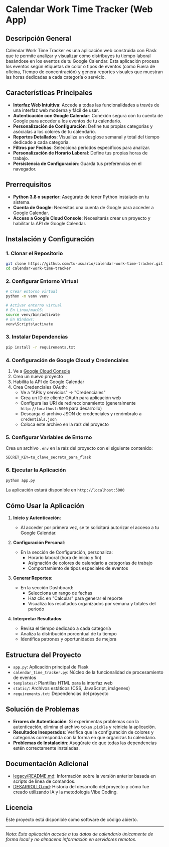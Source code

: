 # Calendar Work Time Tracker (Web App)

## Descripción General

Calendar Work Time Tracker es una aplicación web construida con Flask que te permite analizar y visualizar cómo distribuyes tu tiempo laboral basándose en los eventos de tu Google Calendar. Esta aplicación procesa los eventos según etiquetas de color o tipos de eventos (como Fuera de oficina, Tiempo de concentración) y genera reportes visuales que muestran las horas dedicadas a cada categoría o servicio.

## Características Principales

- **Interfaz Web Intuitiva**: Accede a todas las funcionalidades a través de una interfaz web moderna y fácil de usar.
- **Autenticación con Google Calendar**: Conexión segura con tu cuenta de Google para acceder a los eventos de tu calendario.
- **Personalización de Configuración**: Define tus propias categorías y asócialas a los colores de tu calendario.
- **Reportes Detallados**: Visualiza un desglose semanal y total del tiempo dedicado a cada categoría.
- **Filtros por Fechas**: Selecciona períodos específicos para analizar.
- **Personalización de Horario Laboral**: Define tus propias horas de trabajo.
- **Persistencia de Configuración**: Guarda tus preferencias en el navegador.

## Prerrequisitos

- **Python 3.8 o superior**: Asegúrate de tener Python instalado en tu sistema.
- **Cuenta de Google**: Necesitas una cuenta de Google para acceder a Google Calendar.
- **Acceso a Google Cloud Console**: Necesitarás crear un proyecto y habilitar la API de Google Calendar.

## Instalación y Configuración

### 1. Clonar el Repositorio

```bash
git clone https://github.com/tu-usuario/calendar-work-time-tracker.git
cd calendar-work-time-tracker
```

### 2. Configurar Entorno Virtual

```bash
# Crear entorno virtual
python -m venv venv

# Activar entorno virtual
# En Linux/macOS:
source venv/bin/activate
# En Windows:
venv\Scripts\activate
```

### 3. Instalar Dependencias

```bash
pip install -r requirements.txt
```

### 4. Configuración de Google Cloud y Credenciales

1. Ve a [Google Cloud Console](https://console.cloud.google.com/)
2. Crea un nuevo proyecto
3. Habilita la API de Google Calendar
4. Crea Credenciales OAuth:
   - Ve a "APIs y servicios" -> "Credenciales"
   - Crea un ID de cliente OAuth para aplicación web
   - Configura las URI de redireccionamiento (generalmente `http://localhost:5000` para desarrollo)
   - Descarga el archivo JSON de credenciales y renómbralo a `credentials.json`
   - Coloca este archivo en la raíz del proyecto

### 5. Configurar Variables de Entorno

Crea un archivo `.env` en la raíz del proyecto con el siguiente contenido:

```
SECRET_KEY=tu_clave_secreta_para_flask
```

### 6. Ejecutar la Aplicación

```bash
python app.py
```

La aplicación estará disponible en `http://localhost:5000`

## Cómo Usar la Aplicación

1. **Inicio y Autenticación**: 
   - Al acceder por primera vez, se te solicitará autorizar el acceso a tu Google Calendar.

2. **Configuración Personal**:
   - En la sección de Configuración, personaliza:
     - Horario laboral (hora de inicio y fin)
     - Asignación de colores de calendario a categorías de trabajo
     - Comportamiento de tipos especiales de eventos

3. **Generar Reportes**:
   - En la sección Dashboard:
     - Selecciona un rango de fechas
     - Haz clic en "Calcular" para generar el reporte
     - Visualiza los resultados organizados por semana y totales del período

4. **Interpretar Resultados**:
   - Revisa el tiempo dedicado a cada categoría
   - Analiza la distribución porcentual de tu tiempo
   - Identifica patrones y oportunidades de mejora

## Estructura del Proyecto

- `app.py`: Aplicación principal de Flask
- `calendar_time_tracker.py`: Núcleo de la funcionalidad de procesamiento de eventos
- `templates/`: Plantillas HTML para la interfaz web
- `static/`: Archivos estáticos (CSS, JavaScript, imágenes)
- `requirements.txt`: Dependencias del proyecto

## Solución de Problemas

- **Errores de Autenticación**: Si experimentas problemas con la autenticación, elimina el archivo `token.pickle` y reinicia la aplicación.
- **Resultados Inesperados**: Verifica que la configuración de colores y categorías corresponda con la forma en que organizas tu calendario.
- **Problemas de Instalación**: Asegúrate de que todas las dependencias estén correctamente instaladas.

## Documentación Adicional

- [legacy/README.md](legacy/README.md): Información sobre la versión anterior basada en scripts de línea de comandos.
- [DESARROLLO.md](DESARROLLO.md): Historia del desarrollo del proyecto y cómo fue creado utilizando IA y la metodología Vibe Coding.

## Licencia

Este proyecto está disponible como software de código abierto.

---

*Nota: Esta aplicación accede a tus datos de calendario únicamente de forma local y no almacena información en servidores remotos.*


